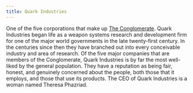 ```yaml
---
title: Quark Industries
---
```


One of the five corporations that make up [The Conglomerate](The_Conglomerate). Quark Industries began life as a weapon systems research and development firm for one of the major world governments in the late twenty-first century. In the centuries since then they have branched out into every conceivable industry and area of research. Of the five major companies that are members of the Conglomerate, Quark Industries is by far the most well-liked by the general population. They have a reputation as being fair, honest, and genuinely concerned about the people, both those that it employs, and those that use its products. The CEO of Quark Industries is a woman named Theresa Phazriad.
